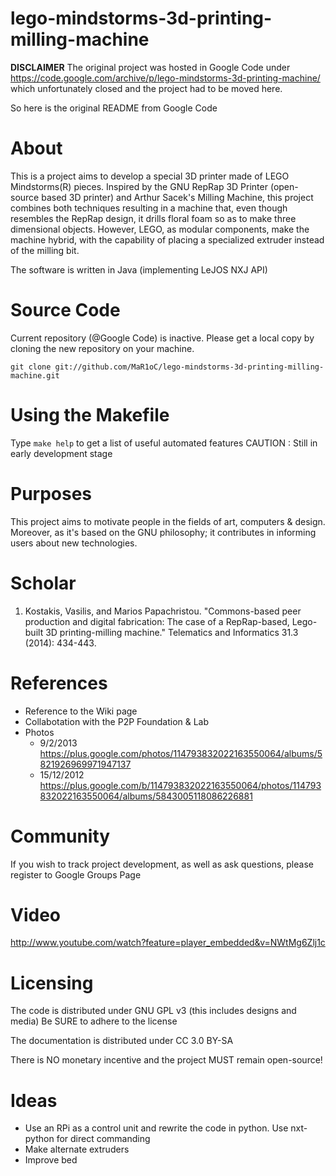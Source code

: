 lego-mindstorms-3d-printing-milling-machine
===========================================

**DISCLAIMER** The original project was hosted in Google Code under https://code.google.com/archive/p/lego-mindstorms-3d-printing-machine/ which unfortunately closed and the project had to be moved here. 

So here is the original README from Google Code

# About
This is a project aims to develop a special 3D printer made of LEGO Mindstorms(R) pieces. Inspired by the GNU RepRap 3D Printer (open-source based 3D printer) and Arthur Sacek's Milling Machine, this project combines both techniques resulting in a machine that, even though resembles the RepRap design, it drills floral foam so as to make three dimensional objects. However, LEGO, as modular components, make the machine hybrid, with the capability of placing a specialized extruder instead of the milling bit.

The software is written in Java (implementing LeJOS NXJ API)

# Source Code
Current repository (@Google Code) is inactive. Please get a local copy by cloning the new repository on your machine.
```
git clone git://github.com/MaR1oC/lego-mindstorms-3d-printing-milling-machine.git
```

# Using the Makefile
Type `make help` to get a list of useful automated features CAUTION : Still in early development stage

# Purposes

This project aims to motivate people in the fields of art, computers & design. Moreover, as it's based on the GNU philosophy; it contributes in informing users about new technologies.

# Scholar

 1. Kostakis, Vasilis, and Marios Papachristou. "Commons-based peer production and digital fabrication: The case of a RepRap-based, Lego-built 3D printing-milling machine." Telematics and Informatics 31.3 (2014): 434-443.

# References
 * Reference to the Wiki page
 * Collabotation with the P2P Foundation & Lab
 * Photos
    * 9/2/2013 https://plus.google.com/photos/114793832022163550064/albums/5821926969971947137
    * 15/12/2012 https://plus.google.com/b/114793832022163550064/photos/114793832022163550064/albums/5843005118086226881

# Community
If you wish to track project development, as well as ask questions, please register to Google Groups Page

# Video
http://www.youtube.com/watch?feature=player_embedded&v=NWtMg6Zlj1c 

# Licensing
The code is distributed under GNU GPL v3 (this includes designs and media) Be SURE to adhere to the license

The documentation is distributed under CC 3.0 BY-SA

There is NO monetary incentive and the project MUST remain open-source!

# Ideas
 * Use an RPi as a control unit and rewrite the code in python. Use nxt-python for direct commanding
 * Make alternate extruders
 * Improve bed

